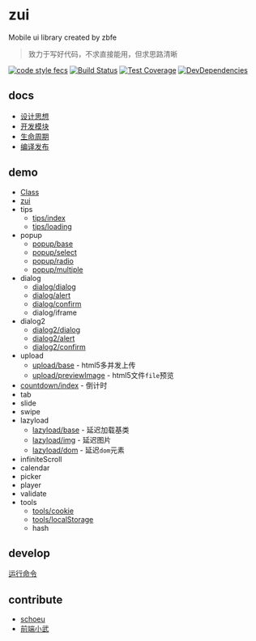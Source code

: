 # zui

Mobile ui library created by zbfe

> 致力于写好代码，不求直接能用，但求思路清晰

[![code style fecs](https://img.shields.io/badge/code%20style-fecs-brightgreen.svg)](https://github.com/ecomfe/fecs)
[![Build Status](https://travis-ci.org/zbfe/zui.svg?branch=master)](https://travis-ci.org/zbfe/zui)
[![Test Coverage](https://img.shields.io/coveralls/zbfe/zui/master.svg)](https://coveralls.io/r/zbfe/zui)
[![DevDependencies](https://img.shields.io/david/dev/zbfe/zui.svg?style=flat)](https://david-dm.org/zbfe/zui#info=devDependencies)

## docs

* [设计思想](docs/design-idea.md)
* [开发模块](docs/quick-start.md)
* [生命周期](docs/life-cycle.md)
* [编译发布](docs/release.md)

## demo

* [Class](src/base/Class.md)
* [zui](src/base/zui.md)
* tips
    * [tips/index](src/tips/README.md#tips/index)
    * [tips/loading](src/tips/README.md#tips/loading)
* popup
    * [popup/base](src/popup/base.md)
    * [popup/select](src/popup/select.md)
    * [popup/radio](src/popup/radio.md)
    * [popup/multiple](src/popup/multiple.md)
* dialog
    * [dialog/dialog](src/dialog/README.md#dialog/base)
    * [dialog/alert](src/dialog/README.md#dialog/alert)
    * [dialog/confirm](src/dialog/README.md#dialog/confirm)
    * dialog/iframe
* dialog2
    * [dialog2/dialog](src/dialog2/dialog.md)
    * [dialog2/alert](src/dialog2/alert.md)
    * [dialog2/confirm](src/dialog2/confirm.md)
* upload
    * [upload/base](src/upload/base.md) - html5多并发上传
    * [upload/previewImage](src/upload/previewImage.md) - html5文件`file`预览
* [countdown/index](src/countdown/index.md) - 倒计时
* tab
* slide
* swipe
* lazyload
    * [lazyload/base](src/lazyload/base.md) - 延迟加载基类
    * [lazyload/img](src/lazyload/img.md) - 延迟图片
    * [lazyload/dom](src/lazyload/dom.md) - 延迟`dom`元素
* infiniteScroll
* calendar
* picker
* player
* validate
* tools
    * [tools/cookie](src/tools/cookie.md)
    * [tools/localStorage](src/tools/localStorage.md)
    * hash


## develop

[运行命令](docs/quick-start.md#运行命令)

## contribute

* [schoeu](https://schoeu.com/?rel=zui)
* [前端小武](https://xuexb.com/?rel=zui)